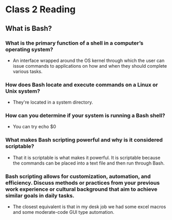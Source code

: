 # Class 2 Reading
## What is Bash?

### What is the primary function of a shell in a computer’s operating system?
   - An interface wrapped around the OS kernel through which the user can issue commands to applications on how and when they should complete various tasks.

### How does Bash locate and execute commands on a Linux or Unix system?
   - They're located in a system directory.
     
### How can you determine if your system is running a Bash shell?
   - You can try echo $0

### What makes Bash scripting powerful and why is it considered scriptable?
   - That it is scriptable is what makes it powerful. It is scriptable because the commands can be placed into a text file and then run through Bash.

### Bash scripting allows for customization, automation, and efficiency. Discuss methods or practices from your previous work experience or cultural background that aim to achieve similar goals in daily tasks.
   - The closest equivalent is that in my desk job we had some excel macros and some moderate-code GUI type automation.

